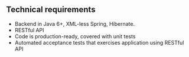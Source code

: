 ## Technical requirements

* Backend in Java 6+, XML-less Spring, Hibernate.
* RESTful API
* Code is production-ready, covered with unit tests
* Automated acceptance tests that exercises application using RESTful API
